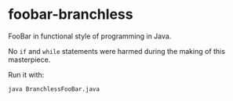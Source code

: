 # foobar-branchless

FooBar in functional style of programming in Java.

No `if` and `while` statements were harmed during the making of this masterpiece.

Run it with:
```
java BranchlessFooBar.java
```

